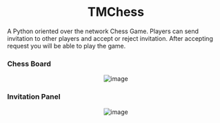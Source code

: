 # <div align='center'> TMChess </div>
A Python oriented over the network Chess Game. Players can send invitation to other players and accept or reject invitation. After accepting request you will be able to play the game.

### Chess Board
<div align='center'>
  
![image](https://user-images.githubusercontent.com/60133190/133375900-31ffef52-c631-4a95-833f-4ba45eda9fd0.png)

</div>

### Invitation Panel
<div align='center'>

![image](https://user-images.githubusercontent.com/60133190/133376005-0af9ff0c-e901-4aa5-abdf-f7e637d1d55f.png)

</div>
